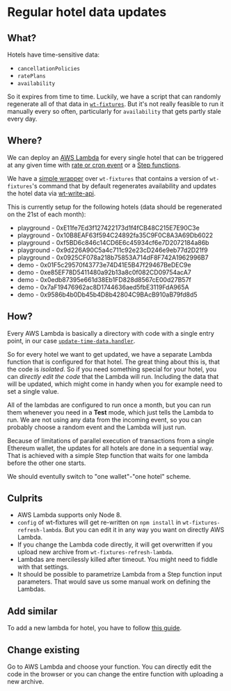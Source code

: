 # Regular hotel data updates

## What?

Hotels have time-sensitive data:

- `cancellationPolicies`
- `ratePlans`
- `availability`

So it expires from time to time. Luckily, we have a script that
can randomly regenerate all of that data in
[`wt-fixtures`](https://github.com/windingtree/wt-fixtures/blob/master/scripts/regenerate.js).
But it's not really feasible to run it manually every so often,
particularly for `availability` that gets partly stale every day.

## Where?

We can deploy an [AWS Lambda](https://aws.amazon.com/lambda/) for
every single hotel that can be triggered at any given time with
[rate or cron event](https://docs.aws.amazon.com/lambda/latest/dg/tutorial-scheduled-events-schedule-expressions.html)
or a [Step functions](https://aws.amazon.com/step-functions/).

We have a [simple wrapper](https://github.com/windingtree/wt-fixtures-refresh-lambda)
over `wt-fixtures` that contains a version of `wt-fixtures`'s
command that by default regenerates availability and updates
the hotel data via [wt-write-api](https://github.com/windingtree/wt-write-api).

This is currently setup for the following hotels (data should be
regenerated on the 21st of each month):

- playground - 0xE11fe7Ed3f127422173d1f4fCB48C215E7E90C3e
- playground - 0x10B8EAF63f594C24892fa35C9F0C8A3A69Db6022
- playground - 0xf5BD6c846c14CD6E6c45934cf6e7D2072184a86b
- playground - 0x9d226A90C5a4c711c92e23cD246e9eb77d2D21f9
- playground - 0x0925CF078a218b75853A714dF8F742A1962996B7
- demo - 0x01F5c29570f43773e74D41E5B47f29467BeDEC9e
- demo - 0xe85EF78D5411480a92b13a8c0f082CD09754acA7
- demo - 0x0edb87395e661d38Eb1FD828d8567cE00d27B57f
- demo - 0x7aF19476962ac8D1744636aed5fbE3119FdA965A
- demo - 0x9586b4b0Db45b4D8b42804C9BAcB910aB79fd8d5

## How?

Every AWS Lambda is basically a directory with code with a single
entry point, in our case [`update-time-data.handler`](https://github.com/windingtree/wt-fixtures-refresh-lambda/blob/master/update-time-data.js).

So for every hotel we want to get updated, we have a separate Lambda
function that is configured for that hotel. The great thing about
this is, that the code is *isolated*. So if you need something special
for your hotel, you can *directly edit the code* that the Lambda will run.
Including the data that will be updated, which might come in handy when you
for example need to set a single value.

All of the lambdas are configured to run once a month, but you can run
them whenever you need in a **Test** mode, which just tells the Lambda
to run. We are not using any data from the incoming event, so you can
probably choose a random event and the Lambda will just run.

Because of limitations of parallel execution of transactions from a single
Ethereum wallet, the updates for all hotels are done in a sequential way.
That is achieved with a simple Step function that waits for one lambda
before the other one starts.

We should eventully switch to "one wallet"-"one hotel" scheme.

## Culprits

- AWS Lambda supports only Node 8.
- `config` of wt-fixtures will get re-written on `npm install` in
`wt-fixtures-refresh-lambda`. But you can edit it in any way you
want on directly AWS Lambda.
- If you change the Lambda code directly, it will get overwritten if
you upload new archive from `wt-fixtures-refresh-lambda`.
- Lambdas are mercilessly killed after timeout. You might need to
fiddle with that settings.
- It should be possible to parametrize Lambda from a Step function
input parameters. That would save us some manual work on defining
the Lambdas.

## Add similar

To add a new lambda for hotel, you have to follow
[this guide](https://github.com/windingtree/wt-fixtures-refresh-lambda#setup).

## Change existing

Go to AWS Lambda and choose your function. You can directly edit
the code in the browser or you can change the entire function
with uploading a new archive.
